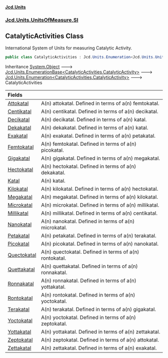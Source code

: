 #### [Jcd.Units](index.md 'index')
### [Jcd.Units.UnitsOfMeasure.SI](Jcd.Units.UnitsOfMeasure.SI.md 'Jcd.Units.UnitsOfMeasure.SI')

## CatalyticActivities Class

International System of Units for measuring Catalytic Activity.

```csharp
public class CatalyticActivities : Jcd.Units.Enumeration<Jcd.Units.UnitsOfMeasure.SI.CatalyticActivities, Jcd.Units.UnitTypes.CatalyticActivity>
```

Inheritance [System.Object](https://docs.microsoft.com/en-us/dotnet/api/System.Object 'System.Object') &#129106; [Jcd.Units.EnumerationBase&lt;](Jcd.Units.EnumerationBase_TEnumeration,T_.md 'Jcd.Units.EnumerationBase<TEnumeration,T>')[CatalyticActivities](Jcd.Units.UnitsOfMeasure.SI.CatalyticActivities.md 'Jcd.Units.UnitsOfMeasure.SI.CatalyticActivities')[,](Jcd.Units.EnumerationBase_TEnumeration,T_.md 'Jcd.Units.EnumerationBase<TEnumeration,T>')[CatalyticActivity](Jcd.Units.UnitTypes.CatalyticActivity.md 'Jcd.Units.UnitTypes.CatalyticActivity')[&gt;](Jcd.Units.EnumerationBase_TEnumeration,T_.md 'Jcd.Units.EnumerationBase<TEnumeration,T>') &#129106; [Jcd.Units.Enumeration&lt;](Jcd.Units.Enumeration_TEnumeration,T_.md 'Jcd.Units.Enumeration<TEnumeration,T>')[CatalyticActivities](Jcd.Units.UnitsOfMeasure.SI.CatalyticActivities.md 'Jcd.Units.UnitsOfMeasure.SI.CatalyticActivities')[,](Jcd.Units.Enumeration_TEnumeration,T_.md 'Jcd.Units.Enumeration<TEnumeration,T>')[CatalyticActivity](Jcd.Units.UnitTypes.CatalyticActivity.md 'Jcd.Units.UnitTypes.CatalyticActivity')[&gt;](Jcd.Units.Enumeration_TEnumeration,T_.md 'Jcd.Units.Enumeration<TEnumeration,T>') &#129106; CatalyticActivities

| Fields | |
| :--- | :--- |
| [Attokatal](Jcd.Units.UnitsOfMeasure.SI.CatalyticActivities.Attokatal.md 'Jcd.Units.UnitsOfMeasure.SI.CatalyticActivities.Attokatal') | A(n) attokatal. Defined in terms of a(n) femtokatal. |
| [Centikatal](Jcd.Units.UnitsOfMeasure.SI.CatalyticActivities.Centikatal.md 'Jcd.Units.UnitsOfMeasure.SI.CatalyticActivities.Centikatal') | A(n) centikatal. Defined in terms of a(n) decikatal. |
| [Decikatal](Jcd.Units.UnitsOfMeasure.SI.CatalyticActivities.Decikatal.md 'Jcd.Units.UnitsOfMeasure.SI.CatalyticActivities.Decikatal') | A(n) decikatal. Defined in terms of a(n) katal. |
| [Dekakatal](Jcd.Units.UnitsOfMeasure.SI.CatalyticActivities.Dekakatal.md 'Jcd.Units.UnitsOfMeasure.SI.CatalyticActivities.Dekakatal') | A(n) dekakatal. Defined in terms of a(n) katal. |
| [Exakatal](Jcd.Units.UnitsOfMeasure.SI.CatalyticActivities.Exakatal.md 'Jcd.Units.UnitsOfMeasure.SI.CatalyticActivities.Exakatal') | A(n) exakatal. Defined in terms of a(n) petakatal. |
| [Femtokatal](Jcd.Units.UnitsOfMeasure.SI.CatalyticActivities.Femtokatal.md 'Jcd.Units.UnitsOfMeasure.SI.CatalyticActivities.Femtokatal') | A(n) femtokatal. Defined in terms of a(n) picokatal. |
| [Gigakatal](Jcd.Units.UnitsOfMeasure.SI.CatalyticActivities.Gigakatal.md 'Jcd.Units.UnitsOfMeasure.SI.CatalyticActivities.Gigakatal') | A(n) gigakatal. Defined in terms of a(n) megakatal. |
| [Hectokatal](Jcd.Units.UnitsOfMeasure.SI.CatalyticActivities.Hectokatal.md 'Jcd.Units.UnitsOfMeasure.SI.CatalyticActivities.Hectokatal') | A(n) hectokatal. Defined in terms of a(n) dekakatal. |
| [Katal](Jcd.Units.UnitsOfMeasure.SI.CatalyticActivities.Katal.md 'Jcd.Units.UnitsOfMeasure.SI.CatalyticActivities.Katal') | A(n) katal. |
| [Kilokatal](Jcd.Units.UnitsOfMeasure.SI.CatalyticActivities.Kilokatal.md 'Jcd.Units.UnitsOfMeasure.SI.CatalyticActivities.Kilokatal') | A(n) kilokatal. Defined in terms of a(n) hectokatal. |
| [Megakatal](Jcd.Units.UnitsOfMeasure.SI.CatalyticActivities.Megakatal.md 'Jcd.Units.UnitsOfMeasure.SI.CatalyticActivities.Megakatal') | A(n) megakatal. Defined in terms of a(n) kilokatal. |
| [Microkatal](Jcd.Units.UnitsOfMeasure.SI.CatalyticActivities.Microkatal.md 'Jcd.Units.UnitsOfMeasure.SI.CatalyticActivities.Microkatal') | A(n) microkatal. Defined in terms of a(n) millikatal. |
| [Millikatal](Jcd.Units.UnitsOfMeasure.SI.CatalyticActivities.Millikatal.md 'Jcd.Units.UnitsOfMeasure.SI.CatalyticActivities.Millikatal') | A(n) millikatal. Defined in terms of a(n) centikatal. |
| [Nanokatal](Jcd.Units.UnitsOfMeasure.SI.CatalyticActivities.Nanokatal.md 'Jcd.Units.UnitsOfMeasure.SI.CatalyticActivities.Nanokatal') | A(n) nanokatal. Defined in terms of a(n) microkatal. |
| [Petakatal](Jcd.Units.UnitsOfMeasure.SI.CatalyticActivities.Petakatal.md 'Jcd.Units.UnitsOfMeasure.SI.CatalyticActivities.Petakatal') | A(n) petakatal. Defined in terms of a(n) terakatal. |
| [Picokatal](Jcd.Units.UnitsOfMeasure.SI.CatalyticActivities.Picokatal.md 'Jcd.Units.UnitsOfMeasure.SI.CatalyticActivities.Picokatal') | A(n) picokatal. Defined in terms of a(n) nanokatal. |
| [Quectokatal](Jcd.Units.UnitsOfMeasure.SI.CatalyticActivities.Quectokatal.md 'Jcd.Units.UnitsOfMeasure.SI.CatalyticActivities.Quectokatal') | A(n) quectokatal. Defined in terms of a(n) rontokatal. |
| [Quettakatal](Jcd.Units.UnitsOfMeasure.SI.CatalyticActivities.Quettakatal.md 'Jcd.Units.UnitsOfMeasure.SI.CatalyticActivities.Quettakatal') | A(n) quettakatal. Defined in terms of a(n) ronnakatal. |
| [Ronnakatal](Jcd.Units.UnitsOfMeasure.SI.CatalyticActivities.Ronnakatal.md 'Jcd.Units.UnitsOfMeasure.SI.CatalyticActivities.Ronnakatal') | A(n) ronnakatal. Defined in terms of a(n) yottakatal. |
| [Rontokatal](Jcd.Units.UnitsOfMeasure.SI.CatalyticActivities.Rontokatal.md 'Jcd.Units.UnitsOfMeasure.SI.CatalyticActivities.Rontokatal') | A(n) rontokatal. Defined in terms of a(n) yoctokatal. |
| [Terakatal](Jcd.Units.UnitsOfMeasure.SI.CatalyticActivities.Terakatal.md 'Jcd.Units.UnitsOfMeasure.SI.CatalyticActivities.Terakatal') | A(n) terakatal. Defined in terms of a(n) gigakatal. |
| [Yoctokatal](Jcd.Units.UnitsOfMeasure.SI.CatalyticActivities.Yoctokatal.md 'Jcd.Units.UnitsOfMeasure.SI.CatalyticActivities.Yoctokatal') | A(n) yoctokatal. Defined in terms of a(n) zeptokatal. |
| [Yottakatal](Jcd.Units.UnitsOfMeasure.SI.CatalyticActivities.Yottakatal.md 'Jcd.Units.UnitsOfMeasure.SI.CatalyticActivities.Yottakatal') | A(n) yottakatal. Defined in terms of a(n) zettakatal. |
| [Zeptokatal](Jcd.Units.UnitsOfMeasure.SI.CatalyticActivities.Zeptokatal.md 'Jcd.Units.UnitsOfMeasure.SI.CatalyticActivities.Zeptokatal') | A(n) zeptokatal. Defined in terms of a(n) attokatal. |
| [Zettakatal](Jcd.Units.UnitsOfMeasure.SI.CatalyticActivities.Zettakatal.md 'Jcd.Units.UnitsOfMeasure.SI.CatalyticActivities.Zettakatal') | A(n) zettakatal. Defined in terms of a(n) exakatal. |

